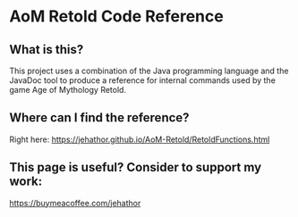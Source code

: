 AoM Retold Code Reference
==================

What is this?
------------
This project uses a combination of the Java programming language and the JavaDoc tool to produce a reference for internal commands used by the game Age of Mythology Retold.

Where can I find the reference?
-------------------------------
Right here: https://jehathor.github.io/AoM-Retold/RetoldFunctions.html

This page is useful? Consider to support my work:
-----------------------------------------------
https://buymeacoffee.com/jehathor

